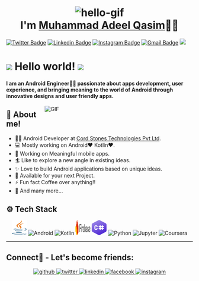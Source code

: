 <!-- <img src="(https://user-images.githubusercontent.com/7836088/179344232-2d5a1dbc-adc3-4ccd-be2a-327b0adb1c20.gif)" alt = "hello" width="40px" height="40px"> -->
<h1 align="center"> <img src="https://user-images.githubusercontent.com/7836088/179344232-2d5a1dbc-adc3-4ccd-be2a-327b0adb1c20.gif" alt="hello-gif"> <br >I'm <a href="https://www.linkedin.com/in/adeelmayo/">Muhammad Adeel Qasim</a>👨‍💻</h1>
<!-- # Muhammad Adeel Qasim 👨‍💻 -->


[![Twitter Badge](https://img.shields.io/badge/@adlmayo-30302f?style=flat&logo=twitter&logoColor=white)](https://twitter.com/adlmayo/)
[![Linkedin Badge](https://img.shields.io/badge/adeelmayo-30302f?style=flat&logo=linkedin)](https://www.linkedin.com/in/adeelmayo/)
[![Instagram Badge](https://img.shields.io/badge/adl.mayo-30302f?style=flat&logo=instagram)](https://www.instagram.com/adl.mayo/)
[![Gmail Badge](https://img.shields.io/badge/droiddesk1@gmail.com-30302f?style=flat&logo=Gmail&logoColor=white)](mailto:droiddesk1@gmail.com)
![](https://visitor-badge.glitch.me/badge?page_id=adlmayo.adlmayo)



# <img src="https://github.com/TheDudeThatCode/TheDudeThatCode/blob/master/Assets/Hi.gif" width="29px"> Hello world!&nbsp;<img src="https://github.com/TheDudeThatCode/TheDudeThatCode/blob/master/Assets/Earth.gif" width="24px">           
#### I am an Android Engineer👨‍💻 passionate about apps development, user experience, and bringing meaning to the world of Android through innovative designs and user friendly apps.

<img align="right" alt="GIF" src="https://user-images.githubusercontent.com/7836088/179345064-22004e0d-7440-439c-89c3-3abedfee2866.gif" width="400px" />

## 🧐 About me!
- 👨‍💻 Android Developer at [Cord Stones Technologies Pvt Ltd](https://www.cordstones.com/).
- 💻 Mostly working on Android❤️ Kotlin❤️.
- 📱 Working on Meaningful mobile apps.
- 🏄 Like to explore a new angle in existing ideas.
- ✨ Love to build Android applications based on unique ideas.
- 💌 Available for your next Project.
- ⚡ Fun fact Coffee over anything!!
- 👯 And many more...

## ⚙ Tech Stack
<p align="center">

<img src="https://raw.githubusercontent.com/gilbarbara/logos/master/logos/java.svg" alt="Java" width="40" height="40"/>
<img src="https://raw.githubusercontent.com/gilbarbara/logos/master/logos/android-icon.svg" alt="Android" width="40" height="40"/>
<img src="https://raw.githubusercontent.com/gilbarbara/logos/master/logos/kotlin.svg" alt="Kotlin" width="36" height="36"/>  
<img src="https://raw.githubusercontent.com/gilbarbara/logos/master/logos/firebase.svg" alt="Firebase" width="40" height="40"/>
<img src="https://raw.githubusercontent.com/gilbarbara/logos/master/logos/c-sharp.svg" alt="C#" width="40" height="40"/> 
<img src="https://github.com/gilbarbara/logos/blob/master/logos/python.svg" alt="Python" width="40" height="40"/>
<img src="https://github.com/gilbarbara/logos/blob/master/logos/jupyter.svg" alt="Jupyter" width="40" height="40"/>
<img src="https://github.com/gilbarbara/logos/blob/master/logos/coursera.svg" alt="Coursera" width="40" height="40"/> 
</p>

---

## Connect🙌 - Let's become friends: 

<div align="center">
<a href="https://github.com/adlmayo" target="_blank">
<img src=https://img.shields.io/badge/github-%2324292e.svg?&style=for-the-badge&logo=github&logoColor=white alt=github style="margin-bottom: 5px;" />
</a>
<a href="https://twitter.com/adlmayo" target="_blank">
<img src=https://img.shields.io/badge/twitter-%2300acee.svg?&style=for-the-badge&logo=twitter&logoColor=white alt=twitter style="margin-bottom: 5px;" />
</a>
<a href="https://linkedin.com/in/adeelmayo" target="_blank">
<img src=https://img.shields.io/badge/linkedin-%231E77B5.svg?&style=for-the-badge&logo=linkedin&logoColor=white alt=linkedin style="margin-bottom: 5px;" />
</a>
<a href="https://www.facebook.com/mayoadeel" target="_blank">
<img src=https://img.shields.io/badge/facebook-%232E87FB.svg?&style=for-the-badge&logo=facebook&logoColor=white alt=facebook style="margin-bottom: 5px;" />
</a>
<a href="https://instagram.com/adl.mayo" target="_blank">
<img src=https://img.shields.io/badge/instagram-%23000000.svg?&style=for-the-badge&logo=instagram&logoColor=white alt=instagram style="margin-bottom: 5px;" />
</a>  
</div>
